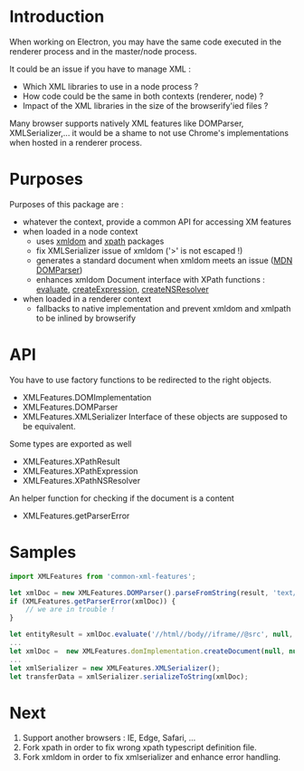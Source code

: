 # Introduction
When working on Electron, you may have the same code executed in the renderer process and in the master/node process. 

It could be an issue if you have to manage XML : 
- Which XML libraries to use in a node process ? 
- How code could be the same in both contexts (renderer, node) ? 
- Impact of the XML libraries in the size of the browserify'ied files ?

Many browser supports natively XML features like DOMParser, XMLSerializer,... it would be a shame to not use Chrome's implementations when hosted in a renderer process.

# Purposes
Purposes of this package are :
- whatever the context, provide a common API for accessing XM features
- when loaded in a node context 
    - uses [xmldom](https://www.npmjs.com/package/xmldom) and [xpath](https://www.npmjs.com/package/xpath) packages
    - fix XMLSerializer issue of xmldom ('>' is not escaped !) 
    - generates a standard <parsererror> document when xmldom meets an issue  ([MDN DOMParser](https://developer.mozilla.org/en-US/docs/Web/API/DOMParser))
    - enhances xmldom Document interface with XPath functions : [evaluate](https://developer.mozilla.org/en-US/docs/Web/API/Document/evaluate), [createExpression](https://developer.mozilla.org/en-US/docs/Web/API/Document/createExpression), [createNSResolver](https://developer.mozilla.org/en-US/docs/Web/API/Document/createNSResolver)
- when loaded in a renderer context
    - fallbacks to native implementation and prevent xmldom and xmlpath to be inlined by browserify

# API
You have to use factory functions to be redirected to the right objects.
- XMLFeatures.DOMImplementation
- XMLFeatures.DOMParser
- XMLFeatures.XMLSerializer
Interface of these objects are supposed to be equivalent.

Some types are exported as well
- XMLFeatures.XPathResult
- XMLFeatures.XPathExpression
- XMLFeatures.XPathNSResolver

An helper function for checking if the document is a <parsererror> content
- XMLFeatures.getParserError


# Samples
```ts
import XMLFeatures from 'common-xml-features';

let xmlDoc = new XMLFeatures.DOMParser().parseFromString(result, 'text/xml');
if (XMLFeatures.getParserError(xmlDoc)) {
    // we are in trouble !
}

let entityResult = xmlDoc.evaluate('//html//body//iframe//@src', null, null, XMLFeatures.XPathResult.FIRST_ORDERED_NODE_TYPE, null);
...
let xmlDoc =  new XMLFeatures.domImplementation.createDocument(null, null, null);
...
let xmlSerializer = new XMLFeatures.XMLSerializer();
let transferData = xmlSerializer.serializeToString(xmlDoc);
```

# Next
1. Support another browsers : IE, Edge, Safari, ...
2. Fork xpath in order to fix wrong xpath typescript definition file.
3. Fork xmldom in order to fix xmlserializer and enhance error handling.